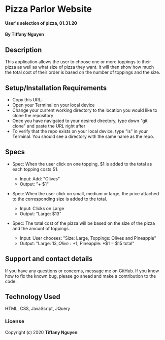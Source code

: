 # Pizza Parlor Website
#### User's selection of pizza, 01.31.20
#### By **Tiffany Nguyen**
## Description
This application allows the user to choose one or more toppings to their pizza as well as what size of pizza they want. It will then show how much the total cost of their order is based on the number of toppings and the size.

## Setup/Installation Requirements

* Copy this URL: 
* Open your Terminal on your local device
* Change your current working directory to the location you would like to clone the repository
* Once you have navigated to your desired directory, type down "git clone" and paste the URL right after
* To verify that the repo exists on your local device, type "ls" in your Terminal. You should see a directory with the same name as the repo.

## Specs

* Spec: When the user click on one topping, $1 is added to the total as each topping costs $1.
    * Input: Add: "Olives"
    * Output: "+ $1"

* Spec: When the user click on small, medium or large, the price attached to the corresponding size is added to the total.
    * Input: Clicks on Large
    * Output: "Large: $13"

* Spec: The total cost of the pizza will be based on the size of the pizza and the amount of toppings.
    * Input: User chooses: "Size: Large, Toppings: Olives and Pineapple"
    * Output: "Large: $13 , Olive: +$1, Pineapple: +$1 = $15 total"

## Support and contact details
If you have any questions or concerns, message me on GitHub. If you know how to fix the known bug, please go ahead and make a contribution to the code.

## Technology Used
HTML, CSS, JavaScript, JQuery

### License
Copyright (c) 2020 **Tiffany Nguyen**